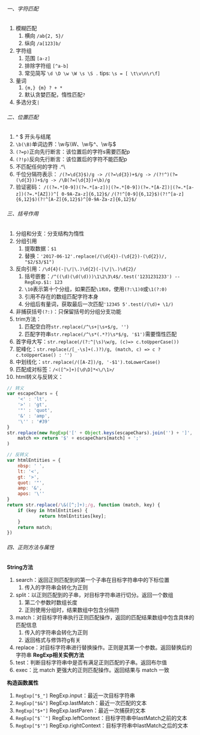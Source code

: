 ###### 一、字符匹配
1. 模糊匹配
	1. 横向 `/ab{2, 5}/`
	2. 纵向 `/a[123]b/`
2. 字符组
	1. 范围 `[a-z]`
	2. 排除字符组 `[^a-b]`
	3. 常见简写 `\d \D \w \W \s \S .`  tips: `\s = [ \t\v\n\r\f]`
3. 量词
	1. `{m,} {m} ? + *`
	2. 默认贪婪匹配，惰性匹配`?`
4. 多选分支`|`

###### 二、位置匹配
1.  ^ $ 开头与结尾
2.  `\b(\B)`单词边界：\w与\W、\w与^、\w与$
3. `(?=p)`正向先行断言：该位置后的字符s需要匹配p
4. `(?!p)`反向先行断言：该位置后的字符不能匹配p
5. 不匹配任何的字符 \.^\
6. 千位分隔符表示：
`/(?=\d{3}$)/g -> /(?=\d{3})+$/g -> /(?!^)(?=(\d{3}))+$/g -> /\B(?=(\d{3})+\b)/g`
7. 验证密码：
 `/((?=.*[0-9])(?=.*[a-z])|(?=.*[0-9])(?=.*[A-Z])|(?=.*[a-z])(?=.*[AZ]))^[
0-9A-Za-z]{6,12}$/`
`/(?!^[0-9]{6,12}$)(?!^[a-z]{6,12}$)(?!^[A-Z]{6,12}$)^[0-9A-Za-z]{6,12}$/`

###### 三、括号作用
1. 分组和分支：分支结构为惰性
2. 分组引用
	1. 提取数据：`$1`
	2. 替换：`'2017-06-12'.replace(/(\d{4})-(\d{2})-(\d{2})/, "$2/$3/$1")`
3. 反向引用：`/\d{4}(-|\/|\.)\d{2}(-|\/|\.)\d{2}/`
	1. 括号嵌套：`/^((\d)(\d(\d)))\1\2\3\4$/.test('1231231233') -- RegExp.$1: 123`
	2. `\10`表示第十个分组，如果匹配`\1和0`，使用`(?:\1)0`或`\1(?:0)`
	3. 引用不存在的数组匹配字符本身
	4. 分组后有量词，获取最后一次匹配`'12345 5'.test(/(\d)+ \1/)`
4. 非捕获括号`(?:)`：只保留括号的分组分支功能
5. trim方法：
	1. 匹配空白符`str.replace(/^\s+|\s+$/g, '')`
	2. 匹配字符串`str.replace(/^\s*(.*?)\s*$/g, '$1')`需要惰性匹配
6. 首字母大写：`str.replace(/(?:^|\s)\w/g, (c)=> c.toUpperCase())`
7. 驼峰化：`str.replace(/[_-\s]+(.)?)/g, (match, c) => c ? c.toUpperCase() : '')`
8. 中划线化：`str.replace(/([A-Z])/g, '-$1').toLowerCase()`
9. 匹配成对标签：`/<([^>]+)[\d\D]*<\/\1>/`
10. html转义与反转义：
```js
// 转义
var escapeChars = {
	'<' : 'lt',
	'>' : 'gt',
	'"' : 'quot',
	'&' : 'amp',
	'\'' : '#39'
}
str.replace(new RegExp('[' + Object.keys(escapeChars).join('') + ']', 'g'), 
	match => return '$' + escapeChars[match] + ';'
)

// 反转义
var htmlEntities = {
	nbsp: ' ',
	lt: '<',
	gt: '>',
	quot: '"',
	amp: '&',
	apos: '\''
}
return str.replace(/\&([^;]+);/g, function (match, key) {
	if (key in htmlEntities) {
			return htmlEntities[key];
	}
	return match;
})
```

###### 四、正则方法与属性
**String方法**
1. search：返回正则匹配到的第一个子串在目标字符串中的下标位置
	1. 传入的字符串会转化为正则
2. split：以正则匹配到的子串，对目标字符串进行切分。返回一个数组
	1. 第二个参数时数组长度
	2. 正则使用分组时，结果数组中包含分隔符
3. match：对目标字符串执行正则匹配操作，返回的匹配结果数组中包含具体的匹配信息
	1. 传入的字符串会转化为正则
	2. 返回格式与修饰符g有关
4. replace：对目标字符串进行替换操作。正则是其第一个参数。返回替换后的字符串
**RegExp相关实例方法**
1. test：判断目标字符串中是否有满足正则匹配的子串。返回布尔值
2. exec：比 match 更强大的正则匹配操作。返回结果与 match 一致

**构造函数属性**
1. `RegExp["$_"]` RegExp.input：最近一次目标字符串
2. `RegExp["$&"]` RegExp.lastMatch：最近一次匹配的文本
3. `RegExp["$+"]` RegExp.lastParen：最近一次捕获的文本
4. `RegExp["$``"]` RegExp.leftContext：目标字符串中lastMatch之前的文本
5. `RegExp["$'"]` RegExp.rightContext：目标字符串中lastMatch之后的文本